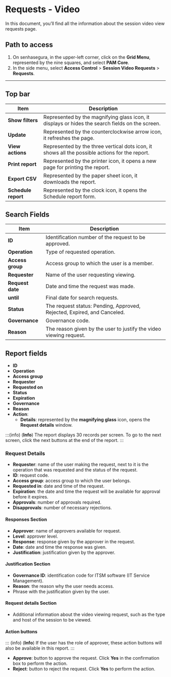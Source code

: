 # Requests - Video

In this document, you’ll find all the information about the session video view requests page.

## Path to access

1. On senhasegura, in the upper-left corner, click on the **Grid Menu**, represented by the nine squares, and select **PAM Core**.
2. In the side menu, select **Access Control** > **Session Video Requests** > **Requests**.

---
## Top bar
**Item**|**Description**
|---|---|
**Show filters**|Represented by the magnifying glass icon, it displays or hides the search fields on the screen.
**Update**|Represented by the counterclockwise arrow icon, it refreshes the page.
**View actions**|Represented by the three vertical dots icon, it shows all the possible actions for the report.
**Print report**|Represented by the printer icon, it opens a new page for printing the report.
**Export CSV**|Represented by the paper sheet icon, it downloads the report.
**Schedule report**|Represented by the clock icon, it opens the Schedule report form.


## Search Fields

| **Item**         | **Description**|
| ------------ | ------------------------------- |
| **ID**           | Identification number of the request to be approved.       |
| **Operation**    | Type of requested operation.|
| **Access group** | Access group to which the user is a member.|
| **Requester**    | Name of the user requesting viewing.|
| **Request date** | Date and time the request was made.|
| **until**        | Final date for search requests.|
| **Status**       | The request status: Pending, Approved, Rejected, Expired, and Canceled. |
| **Governance**   | Governance code.|
| **Reason**| The reason given by the user to justify the video viewing request. |


## Report fields

* **ID**
* **Operation**
* **Access group**
* **Requester**
* **Requested on**
* **Status**
* **Expiration**
* **Governance**
* **Reason**
* **Action**:
    * **Details**: represented by the **magnifying glass** icon, opens the **Request details** window.

:::(info) (**Info**)
The report displays 30 records per screen. To go to the next screen, click the next buttons at the end of the report.
:::

### Request Details

* **Requester**: name of the user making the request, next to it is the operation that was requested and the status of the request.
* **ID**: request code.
* **Access group**: access group to which the user belongs.
* **Requested in**: date and time of the request.
* **Expiration**: the date and time the request will be available for approval before it expires.
* **Approvals**: number of approvals required.
* **Disapprovals**: number of necessary rejections.

#### Responses Section

* **Approver**: name of approvers available for request.
* **Level**: approver level.
* **Response**: response given by the approver in the request.
* **Date**: date and time the response was given.
* **Justification**: justification given by the approver.

#### Justification Section

* **Governance ID**: identification code for ITSM software (IT Service Management).
* **Reason**: the reason why the user needs access.
* Phrase with the justification given by the user.

#### Request details Section

* Additional information about the video viewing request, such as the type and host of the session to be viewed.

#### Action buttons
::: (info) (**Info**)
If the user has the role of approver, these action buttons will also be available in this report.
:::

* **Approve**: button to approve the request. Click **Yes** in the confirmation box to perform the action.
* **Reject**: button to reject the request. Click **Yes** to perform the action.

